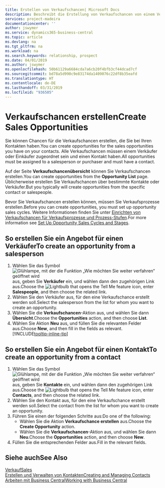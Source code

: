 ```yaml
---
title: Erstellen von Verkaufschancen| Microsoft Docs
description: Beschreibt die Erstellung von Verkaufschancen von einem Verkäufer oder einem Kontakt in  Business Central.
services: project-madeira
documentationcenter: ''
author: jswymer
ms.service: dynamics365-business-central
ms.topic: article
ms.devlang: na
ms.tgt_pltfrm: na
ms.workload: na
ms.search.keywords: relationship, prospect
ms.date: 04/01/2019
ms.author: jswymer
ms.openlocfilehash: 50b61129a6684cda7a6cb20f4bfb3cf44dcad7cf
ms.sourcegitcommit: bd78a5d990c9e83174da1409076c22df8b35eafd
ms.translationtype: HT
ms.contentlocale: de-DE
ms.lasthandoff: 03/31/2019
ms.locfileid: "936505"
---
```

# <a name="create-sales-opportunities"></a><span data-ttu-id="9b83f-103">Verkaufschancen erstellen</span><span class="sxs-lookup"><span data-stu-id="9b83f-103">Create Sales Opportunities</span></span>
<span data-ttu-id="9b83f-104">Sie können Chancen für die Verkaufschancen erstellen, die Sie bei Ihren Kontakten haben.</span><span class="sxs-lookup"><span data-stu-id="9b83f-104">You can create opportunities for the sales opportunities you have on your contacts.</span></span> <span data-ttu-id="9b83f-105">Alle Verkaufschancen müssen einem Verkäufer oder Einkäufer zugeordnet sein und einen Kontakt haben.</span><span class="sxs-lookup"><span data-stu-id="9b83f-105">All opportunities must be assigned to a salesperson or purchaser and must have a contact.</span></span>

<span data-ttu-id="9b83f-106">Auf der Seite **Verkaufschancenübersicht** können Sie Verkaufschancen erstellen.</span><span class="sxs-lookup"><span data-stu-id="9b83f-106">You can create opportunities from the **Opportunity List** page.</span></span> <span data-ttu-id="9b83f-107">Üblicherweise erstellen Sie Verkaufschancen über bestimmte Kontakte oder Verkäufer.</span><span class="sxs-lookup"><span data-stu-id="9b83f-107">But you typically will create opportunities from the specific contact or salespeople.</span></span>

<span data-ttu-id="9b83f-108">Bevor Sie Verkaufschancen erstellen können, müssen Sie Verkaufsprozesse erstellen.</span><span class="sxs-lookup"><span data-stu-id="9b83f-108">Before you can create opportunities, you must set up opportunity sales cycles.</span></span> <span data-ttu-id="9b83f-109">Weitere Informationen finden Sie unter [Einrichten von Verkaufschancen für Verkaufsprozesse und Prozess-Stufen](marketing-how-setup-opportunity-sales-cycles-stages.md).</span><span class="sxs-lookup"><span data-stu-id="9b83f-109">For more information see [Set Up Opportunity Sales Cycles and Stages](marketing-how-setup-opportunity-sales-cycles-stages.md).</span></span>

## <a name="to-create-an-opportunity-from-a-salesperson"></a><span data-ttu-id="9b83f-110">So erstellen Sie ein Angebot für einen Verkäufer</span><span class="sxs-lookup"><span data-stu-id="9b83f-110">To create an opportunity from a salesperson</span></span>
1. <span data-ttu-id="9b83f-111">Wählen Sie das Symbol ![Glühlampe, mit der die Funktion „Wie möchten Sie weiter verfahren“ geöffnet wird](media/ui-search/search_small.png "Wie möchten Sie weiter verfahren?") aus, geben Sie **Verkäufer** ein, und wählen dann den zugehörigen Link aus.</span><span class="sxs-lookup"><span data-stu-id="9b83f-111">Choose the ![Lightbulb that opens the Tell Me feature](media/ui-search/search_small.png "Tell me what you want to do") icon, enter **Salespeople**, and then choose the related link.</span></span>
2. <span data-ttu-id="9b83f-112">Wählen Sie den Verkäufer aus, für den eine Verkaufschance erstellt werden soll.</span><span class="sxs-lookup"><span data-stu-id="9b83f-112">Select the salesperson from the list for whom you want to create an opportunity.</span></span>
3. <span data-ttu-id="9b83f-113">Wählen Sie die **Verkaufschancen**-Aktion aus, und wählen Sie dann **Übersicht**.</span><span class="sxs-lookup"><span data-stu-id="9b83f-113">Choose the **Opportunities** action, and then choose **List**.</span></span>
4. <span data-ttu-id="9b83f-114">Wählen Sie Aktion **Neu** aus, und füllen Sie die relevanten Felder aus.</span><span class="sxs-lookup"><span data-stu-id="9b83f-114">Choose **New**, and then fill in the fields as relevant.</span></span> [!INCLUDE[tooltip-inline-tip](includes/tooltip-inline-tip_md.md)]  



## <a name="to-create-an-opportunity-from-a-contact"></a><span data-ttu-id="9b83f-115">So erstellen Sie ein Angebot für einen Kontakt</span><span class="sxs-lookup"><span data-stu-id="9b83f-115">To create an opportunity from a contact</span></span>
1. <span data-ttu-id="9b83f-116">Wählen Sie das Symbol ![Glühlampe, mit der die Funktion „Wie möchten Sie weiter verfahren“ geöffnet wird](media/ui-search/search_small.png "Wie möchten Sie weiter verfahren?") aus, geben Sie **Kontakte** ein, und wählen dann den zugehörigen Link aus.</span><span class="sxs-lookup"><span data-stu-id="9b83f-116">Choose the ![Lightbulb that opens the Tell Me feature](media/ui-search/search_small.png "Tell me what you want to do") icon, enter **Contacts**, and then choose the related link.</span></span>
2. <span data-ttu-id="9b83f-117">Wählen Sie den Kontakt aus, für den eine Verkaufschance erstellt werden soll.</span><span class="sxs-lookup"><span data-stu-id="9b83f-117">Select the contact from the list for whom you want to create an opportunity.</span></span>
3. <span data-ttu-id="9b83f-118">Führen Sie einen der folgenden Schritte aus:</span><span class="sxs-lookup"><span data-stu-id="9b83f-118">Do one of the following:</span></span>
   * <span data-ttu-id="9b83f-119">Wählen Sie die Aktion **Verkaufschance erstellen** aus.</span><span class="sxs-lookup"><span data-stu-id="9b83f-119">Choose the **Create Opportunity** action.</span></span>
   * <span data-ttu-id="9b83f-120">Wählen Sie die **Verkaufschancen**-Aktion aus, und wählen Sie dann **Neu**.</span><span class="sxs-lookup"><span data-stu-id="9b83f-120">Choose the  **Opportunities** action, and then choose **New**.</span></span>
4. <span data-ttu-id="9b83f-121">Füllen Sie die entsprechenden Felder aus.</span><span class="sxs-lookup"><span data-stu-id="9b83f-121">Fill in the relevant fields.</span></span>

## <a name="see-also"></a><span data-ttu-id="9b83f-122">Siehe auch</span><span class="sxs-lookup"><span data-stu-id="9b83f-122">See Also</span></span>
[<span data-ttu-id="9b83f-123">Verkauf</span><span class="sxs-lookup"><span data-stu-id="9b83f-123">Sales</span></span>](sales-manage-sales.md)  
[<span data-ttu-id="9b83f-124">Erstellen und Verwalten von Kontakten</span><span class="sxs-lookup"><span data-stu-id="9b83f-124">Creating and Managing Contacts</span></span>](marketing-contacts.md)  
[<span data-ttu-id="9b83f-125">Arbeiten mit  Business Central</span><span class="sxs-lookup"><span data-stu-id="9b83f-125">Working with Business Central</span></span>](ui-work-product.md)
